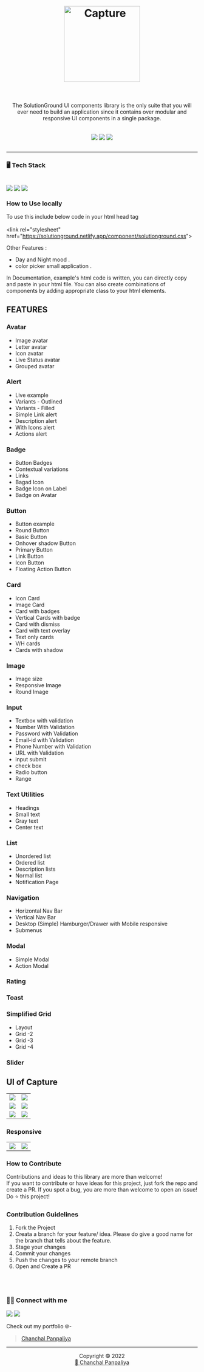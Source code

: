 <h1 align="center">
  <br />
  <a href="https://solutionground.netlify.app/">
      <img src="https://user-images.githubusercontent.com/28673856/180352400-db23a2f0-5a7a-4f24-a7f9-8adee27b7e1a.png" alt="Capture" width="200"></a>
  <br />
  <br />

</h1>
<p align="center"> The SolutionGround UI components library is the only suite that you will ever need to build an application since it contains over modular and responsive UI components in a single package.</p>
<br />

<div align="center">
<img src="https://img.shields.io/badge/version-v1-green" align="center"/>
<img src="https://img.shields.io/badge/label-open--source-blue" align="center"/>
<img src="https://api.netlify.com/api/v1/badges/8b083945-912e-4f2d-90fd-9f8bcf06aeee/deploy-status" align="center"/>
</div>
<br />
<hr/>
<h3> 🖥️ Tech Stack </h3>

<br />
<div>
<img src="https://img.shields.io/badge/JavaScript-323330?style=for-the-badge&logo=javascript&logoColor=F7DF1E" align="center"/>
<img src="https://img.shields.io/badge/html5-%23E34F26.svg?style=for-the-badge&logo=html5&logoColor=white" align="center"/>
<img src="https://img.shields.io/badge/css3-%231572B6.svg?style=for-the-badge&logo=css3&logoColor=white" align="center"/>
</div>

<h3>How to Use locally</h3>
 
 To use this include below code in your html head tag <br/><br/>
&lt;link rel="stylesheet" href="https://solutionground.netlify.app/component/solutionground.css"&gt;

Other Features :
- Day and Night mood .
- color picker small application . 

In Documentation, example's html code is written, you can directly copy and paste in your html file.
You can also create combinations of components by adding appropriate class to your html elements.
<br />
<!-- FEATURES -->
<h2> FEATURES </h2>
<h3> Avatar </h3> 
<ul>
 <li> Image avatar </li>
 <li> Letter avatar </li>
 <li> Icon avatar </li>
 <li> Live Status avatar </li>
 <li> Grouped avatar</li>                          
</ul>
<h3> Alert </h3>
 <ul>
  <li> Live example </li>
  <li> Variants - Outlined </li>
  <li> Variants - Filled </li>
  <li> Simple Link alert </li>
  <li> Description alert </li>
  <li> With Icons alert </li>
  <li> Actions alert </li>
 </ul>
 <h3>Badge </h3>
 <ul>
  <li> Button Badges </li>
  <li> Contextual variations </li>
  <li> Links </li>
  <li> Bagad Icon </li>
  <li> Badge Icon on Label </li>
  <li> Badge on Avatar </li>
 </ul>
 <h3> Button </h3>
 <ul>
  <li> Button example </li>
  <li> Round Button </li>
  <li> Basic Button </li>
  <li> Onhover shadow Button </li>
  <li> Primary Button </li>
  <li> Link Button </li>
  <li> Icon Button </li>
  <li>  Floating Action Button </li>
 </ul>
 <h3> Card </h3>
 <ul>
  <li> Icon Card </li>
  <li> Image Card </li>
  <li> Card with badges </li>
  <li> Vertical Cards with badge </li>
  <li> Card with dismiss </li>
  <li>  Card with text overlay </li>
  <li> Text only cards </li>
  <li> V/H cards </li>
  <li> Cards with shadow </li>
 </ul>

 <h3> Image </h3>
 <ul>
  <li> Image size </li>
  <li> Responsive Image </li>
  <li> Round Image </li>
 </ul>
 
 <h3> Input </h3>
 <ul>
  <li> Textbox with validation </li>
  <li> Number With Validation </li>
  <li> Password with Validation </li>
  <li> Email-id with Validation </li>
  <li> Phone Number with Validation </li>
  <li> URL with Validation </li>
  <li> input submit </li>
  <li> check box </li>
  <li> Radio button </li>
  <li> Range </li>
 </ul>

 <h3> Text Utilities </h3> 
 <ul>
  <li> Headings </li>
  <li> Small text </li>
  <li> Gray text </li>
  <li> Center text </li>
 </ul>

 <h3> List </h3>
 <ul>
  <li> Unordered list </li> 
  <li> Ordered list </li>
  <li> Description lists </li>
  <li> Normal list </li>
  <li> Notification Page </li>
 </ul>
 
 <h3> Navigation </h3>
 <ul>
  <li> Horizontal Nav Bar </li>
  <li> Vertical Nav Bar </li>
  <li> Desktop (Simple) Hamburger/Drawer with Mobile responsive </li>
  <li> Submenus </li>
 </ul>

 <h3> Modal </h3>
 <ul>
  <li> Simple Modal </li>
  <li> Action Modal </li>
 </ul>
 
 <h3> Rating </h3>
 <h3> Toast </h3>
 
 <h3> Simplified Grid </h3>
 <ul>
  <li> Layout </li>
  <li> Grid -2 </li>
   <li> Grid -3 </li>
   <li> Grid -4 </li>
 </ul>
 <h3> Slider </h3>

 <h2> UI of Capture </h2>
 <table>
  <tr>
    <td><img src="https://user-images.githubusercontent.com/28673856/154944946-b43e0f3f-c30e-4517-8f1d-71b73402129c.png" ></td>
    <td><img src="https://user-images.githubusercontent.com/28673856/154944914-6883fde4-0983-40e7-86ec-4113349a9fa6.png" ></td>
  </tr>
   <tr>
    <td><img src="https://user-images.githubusercontent.com/28673856/154944981-77b4babd-e428-499f-bc4a-0e407c2a666a.png" ></td>
    <td><img src="https://user-images.githubusercontent.com/28673856/154945136-b8321cbf-f1af-47ac-8a63-34e133d516a3.png" ></td>
  </tr>
     <tr>
    <td><img src="https://user-images.githubusercontent.com/28673856/154945164-3a231ff8-289c-40aa-8a13-e8512df4c6aa.png" ></td>
    <td><img src="https://user-images.githubusercontent.com/28673856/154945171-6acb1456-bf55-4d6b-860d-033ffca79d76.png" ></td>
  </tr>
 </table>
 
<h3> Responsive </h3>
<table>
  <tr>
    <td><img src="https://user-images.githubusercontent.com/28673856/154945202-2286f4e1-11ea-4dfa-8fa9-d80c56dab3ae.png" ></td>
    <td><img src="https://user-images.githubusercontent.com/28673856/154945235-056be4dd-8062-415c-ae3a-b1fd030af078.png" ></td>
  </tr>
 </table>




<h3>How to Contribute</h3>

Contributions and ideas to this library are more than welcome! <br />
If you want to contribute or have ideas for this project, just fork the repo and create a PR. If you spot a bug, you are more than welcome to open an issue! Do ⭐ this project! 

### Contribution Guidelines
1. Fork the Project
2. Creata a branch for your feature/ idea. Please do give a good name for the branch that tells about the feature.
3. Stage your changes
4. Commit your changes
5. Push the changes to your remote branch
6. Open and Create a PR

<br />
<br />

<!-- SOCIAL LINKS -->

<h3> 👨‍💻 Connect with me </h3>

<a href="https://twitter.com/CPanpaliya"><img src="https://img.shields.io/badge/Twitter-1DA1F2?style=for-the-badge&logo=twitter&logoColor=white"/></a>
<a href="https://www.linkedin.com/in/chanchal-panpaliya/"><img src="https://img.shields.io/badge/LinkedIn-0077B5?style=for-the-badge&logo=linkedin&logoColor=white"/></a>

Check out my portfolio 🌐-
> [Chanchal Panpaliya](https://chanchal-panpaliya.netlify.app/) 
<hr />
<p align="center">Copyright &copy; 2022 
  <br />
  <a href="https://chanchal-panpaliya.netlify.app/">🚀 Chanchal Panpaliya </a>
</p>
